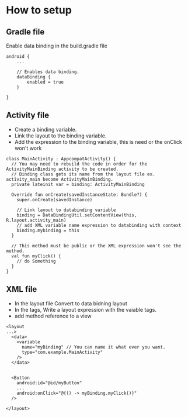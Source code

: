 # How to setup 

## Gradle file
Enable data binding in the build.gradle file

```
android {
    ...
    
    // Enables data binding.
    dataBinding {
        enabled = true
    }
    
}
```

## Activity file
- Create a binding variable. 
- Link the layout to the binding variable.
- Add the expression to the binding variable, this is need or the onClick won't work

```
class MainActivity : AppcompatActivity() {
  // You may need to rebuild the code in order for the ActivityMainBinding activity to be created. 
  // Binding class gets its name from the layout file ex. activity_main become ActivityMainBinding. 
  private lateinit var = binding: ActivityMainBinding
  
  Override fun onCreate(savedInstanceState: Bundle?) {
    super.onCreate(savedInstance)
    
    // Link layout to databinding variable
    binding = DataBindingUtil.setContentView(this, R.layout.activity_main)
    // add XML variable name expression to databinding with context
    binding.mybinding = this
  }
  
  // This method must be public or the XML expression won't see the method. 
  val fun myClick() {
    // do Something
  }
}

```

## XML file
- In the layout file Convert to data bidning layout
- In the <data> tags, Write a layout expression with the vaiable tags. 
- add method reference to a view

```
<layout
...> 
  <data>
    <variable
      name="myBinding" // You can name it what ever you want. 
      type="com.example.MainActivity" 
    />
  </data>


  <Button
    android:id="@id/myButton"
    ...
    android:onClick="@{() -> myBinding.myClick()}"
  />

</layout>

```
